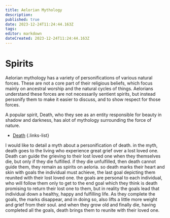 ```yaml
---
title: Aelorian Mythology
description: 
published: true
date: 2023-12-24T11:24:44.163Z
tags: 
editor: markdown
dateCreated: 2023-12-24T11:24:44.163Z
---
```


# Spirits
Aelorian mythology has a variety of personifications of various natural forces. These are not a core part of their religious beliefs, which focus mainly on ancestral worship and the natural cycles of things. Aelorians understand these forces are not necessarily sentient spirits, but instead personify them to make it easier to discuss, and to show respect for those forces. 

A popular spirit, Death, who they see as an entity responsible for beauty in shadow and darkness, has alot of mythology surrounding the force of nature.
- [Death](/reference/species/aelorian/mythology/spirit/death)
{.links-list}

I would like to detail a myth about a personification of death. in the myth, death goes to the living who experience great grief over a lost loved one. Death can guide the grieving to their lost loved one when they themselves die, but only if they die fulfilled. if they die unfulfilled, then death cannot guide them, they remain as spirits on aeloria. so death marks their heart and skin with goals the individual must achieve, the last goal depicting them reunited with their lost loved one. the goals are personal to each individual, who will follow them only to get to the end goal which they think is death promising to return their lost one to them, but in reality the goals lead that individual down a healthy, happy and fulfilling life. As they complete the goals, the marks disappear, and in doing so, also lifts a little more weight and grief from their soul. and when they grow old and finally die, having completed all the goals, death brings them to reunite with their loved one. 
